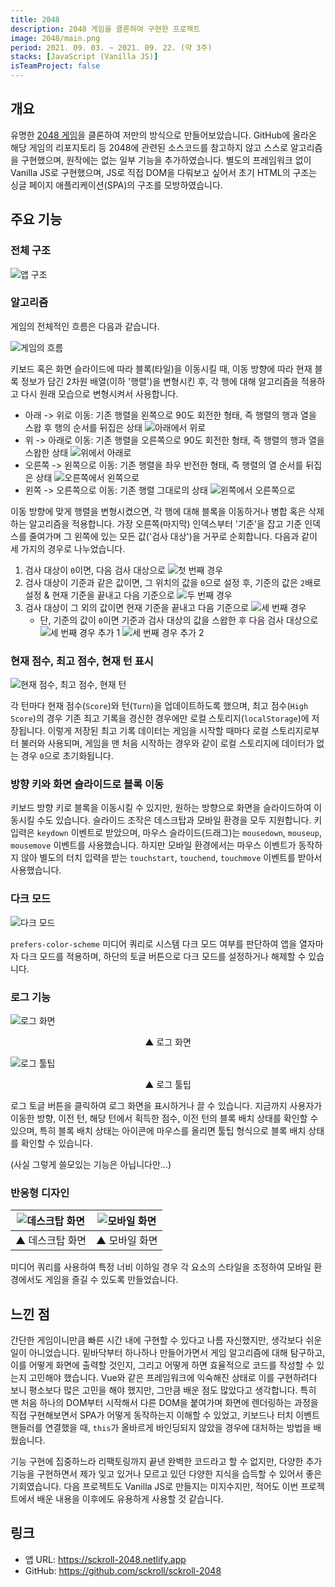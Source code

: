 ```yaml
---
title: 2048
description: 2048 게임을 클론하여 구현한 프로젝트
image: 2048/main.png
period: 2021. 09. 03. ~ 2021. 09. 22. (약 3주)
stacks: [JavaScript (Vanilla JS)]
isTeamProject: false
---
```


## 개요

유명한 [2048 게임](https://play2048.co/)을 클론하여 저만의 방식으로 만들어보았습니다. GitHub에 올라온 해당 게임의 리포지토리 등 2048에 관련된 소스코드를 참고하지 않고 스스로 알고리즘을 구현했으며, 원작에는 없는 일부 기능을 추가하였습니다. 별도의 프레임워크 없이 Vanilla JS로 구현했으며, JS로 직접 DOM을 다뤄보고 싶어서 초기 HTML의 구조는 싱글 페이지 애플리케이션(SPA)의 구조를 모방하였습니다.

## 주요 기능

### 전체 구조

![앱 구조](/images/projects/2048/structure.png)

### 알고리즘

게임의 전체적인 흐름은 다음과 같습니다.

![게임의 흐름](/images/projects/2048/flow.png)

키보드 혹은 화면 슬라이드에 따라 블록(타일)을 이동시킬 때, 이동 방향에 따라 현재 블록 정보가 담긴 2차원 배열(이하 '행렬')을 변형시킨 후, 각 행에 대해 알고리즘을 적용하고 다시 원래 모습으로 변형시켜서 사용합니다.

- 아래 -> 위로 이동: 기존 행렬을 왼쪽으로 90도 회전한 형태, 즉 행렬의 행과 열을 스왑 후 행의 순서를 뒤집은 상태
  ![아래에서 위로](/images/projects/2048/matrix-up.png)
- 위 -> 아래로 이동: 기존 행렬을 오른쪽으로 90도 회전한 형태, 즉 행렬의 행과 열을 스왑한 상태
  ![위에서 아래로](/images/projects/2048/matrix-down.png)
- 오른쪽 -> 왼쪽으로 이동: 기존 행렬을 좌우 반전한 형태, 즉 행렬의 열 순서를 뒤집은 상태
  ![오른쪽에서 왼쪽으로](/images/projects/2048/matrix-left.png)
- 왼쪽 -> 오른쪽으로 이동: 기존 행렬 그대로의 상태
  ![왼쪽에서 오른쪽으로](/images/projects/2048/matrix-right.png)

이동 방향에 맞게 행렬을 변형시켰으면, 각 행에 대해 블록을 이동하거나 병합 혹은 삭제하는 알고리즘을 적용합니다. 가장 오른쪽(마지막) 인덱스부터 '기준'을 잡고 기준 인덱스를 줄여가며 그 왼쪽에 있는 모든 값('검사 대상')을 거꾸로 순회합니다. 다음과 같이 세 가지의 경우로 나누었습니다.

1. 검사 대상이 `0`이면, 다음 검사 대상으로
   ![첫 번째 경우](/images/projects/2048/case-1.png)
2. 검사 대상이 기준과 같은 값이면, 그 위치의 값을 `0`으로 설정 후, 기준의 값은 `2`배로 설정 & 현재 기준을 끝내고 다음 기준으로
   ![두 번째 경우](/images/projects/2048/case-2.png)
3. 검사 대상이 그 외의 값이면 현재 기준을 끝내고 다음 기준으로
   ![세 번째 경우](/images/projects/2048/case-3.png)
   - 단, 기준의 값이 `0`이면 기준과 검사 대상의 값을 스왑한 후 다음 검사 대상으로
      ![세 번째 경우 추가 1](/images/projects/2048/case-3-1.png)
      ![세 번째 경우 추가 2](/images/projects/2048/case-3-2.png)

### 현재 점수, 최고 점수, 현재 턴 표시

![현재 점수, 최고 점수, 현재 턴](/images/projects/2048/score-turn.png)

각 턴마다 현재 점수(`Score`)와 턴(`Turn`)을 업데이트하도록 했으며, 최고 점수(`High Score`)의 경우 기존 최고 기록을 경신한 경우에만 로컬 스토리지(`localStorage`)에 저장됩니다. 이렇게 저장된 최고 기록 데이터는 게임을 시작할 때마다 로컬 스토리지로부터 불러와 사용되며, 게임을 맨 처음 시작하는 경우와 같이 로컬 스토리지에 데이터가 없는 경우 `0`으로 초기화됩니다.

### 방향 키와 화면 슬라이드로 블록 이동

키보드 방향 키로 블록을 이동시킬 수 있지만, 원하는 방향으로 화면을 슬라이드하여 이동시킬 수도 있습니다. 슬라이드 조작은 데스크탑과 모바일 환경을 모두 지원합니다. 키 입력은 `keydown` 이벤트로 받았으며, 마우스 슬라이드(드래그)는 `mousedown`, `mouseup`, `mousemove` 이벤트를 사용했습니다. 하지만 모바일 환경에서는 마우스 이벤트가 동작하지 않아 별도의 터치 입력을 받는 `touchstart`, `touchend`, `touchmove` 이벤트를 받아서 사용했습니다.

### 다크 모드

![다크 모드](/images/projects/2048/darkmode.png)

`prefers-color-scheme` 미디어 쿼리로 시스템 다크 모드 여부를 판단하여 앱을 열자마자 다크 모드를 적용하며, 하단의 토글 버튼으로 다크 모드를 설정하거나 해제할 수 있습니다.

### 로그 기능

![로그 화면](/images/projects/2048/log-1.png)
<p align="center">▲ 로그 화면</p>

![로그 툴팁](/images/projects/2048/log-2.png)
<p align="center">▲ 로그 툴팁</p>

로그 토글 버튼을 클릭하여 로그 화면을 표시하거나 끌 수 있습니다. 지금까지 사용자가 이동한 방향, 이전 턴, 해당 턴에서 획득한 점수, 이전 턴의 블록 배치 상태를 확인할 수 있으며, 특히 블록 배치 상태는 아이콘에 마우스를 올리면 툴팁 형식으로 블록 배치 상태를 확인할 수 있습니다.

(사실 그렇게 쓸모있는 기능은 아닙니다만...)

### 반응형 디자인

|![데스크탑 화면](/images/projects/2048/desktop.png)|![모바일 화면](/images/projects/2048/mobile.png)|
|---|---|
|▲ 데스크탑 화면|▲ 모바일 화면|

미디어 쿼리를 사용하여 특정 너비 이하일 경우 각 요소의 스타일을 조정하여 모바일 환경에서도 게임을 즐길 수 있도록 만들었습니다.

## 느낀 점

간단한 게임이니만큼 빠른 시간 내에 구현할 수 있다고 나름 자신했지만, 생각보다 쉬운 일이 아니었습니다. 밑바닥부터 하나하나 만들어가면서 게임 알고리즘에 대해 탐구하고, 이를 어떻게 화면에 출력할 것인지, 그리고 어떻게 하면 효율적으로 코드를 작성할 수 있는지 고민해야 했습니다. Vue와 같은 프레임워크에 익숙해진 상태로 이를 구현하려다 보니 평소보다 많은 고민을 해야 했지만, 그만큼 배운 점도 많았다고 생각합니다. 특히 맨 처음 하나의 DOM부터 시작해서 다른 DOM을 붙여가며 화면에 렌더링하는 과정을 직접 구현해보면서 SPA가 어떻게 동작하는지 이해할 수 있었고, 키보드나 터치 이벤트 핸들러를 연결했을 때, `this`가 올바르게 바인딩되지 않았을 경우에 대처하는 방법을 배웠숩니다.

기능 구현에 집중하느라 리팩토링까지 끝낸 완벽한 코드라고 할 수 없지만, 다양한 추가 기능을 구현하면서 제가 잊고 있거나 모르고 있던 다양한 지식을 습득할 수 있어서 좋은 기회였습니다. 다음 프로젝트도 Vanilla JS로 만들지는 미지수지만, 적어도 이번 프로젝트에서 배운 내용을 이후에도 유용하게 사용할 것 같습니다.

## 링크

- 앱 URL: https://sckroll-2048.netlify.app
- GitHub: https://github.com/sckroll/sckroll-2048
